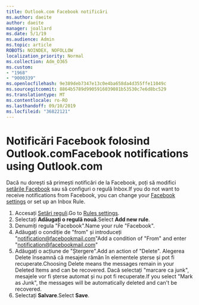 ```yaml
---
title: Outlook.com Facebook notificări
ms.author: daeite
author: daeite
manager: joallard
ms.date: 5/1/19
ms.audience: Admin
ms.topic: article
ROBOTS: NOINDEX, NOFOLLOW
localization_priority: Normal
ms.collection: Adm_O365
ms.custom:
- "1968"
- "9000339"
ms.openlocfilehash: 9e389deb7347e13c0e4ba658da4d355ffe11049c
ms.sourcegitcommit: 8864b5789d9905916039081b53530c7e6d8bc529
ms.translationtype: MT
ms.contentlocale: ro-RO
ms.lasthandoff: 09/10/2019
ms.locfileid: "36822121"
---
```

# <a name="facebook-notifications-using-outlookcom"></a><span data-ttu-id="dabb1-102">Notificări Facebook folosind Outlook.com</span><span class="sxs-lookup"><span data-stu-id="dabb1-102">Facebook notifications using Outlook.com</span></span>

<span data-ttu-id="dabb1-103">Dacă nu dorești să primești notificări de la Facebook, poți să modifici [setările Facebook](https://aka.ms/facebook-notifications-settings) sau să configuri o regulă Inbox.</span><span class="sxs-lookup"><span data-stu-id="dabb1-103">If you do not want to receive notifications from Facebook, you can change your [Facebook settings](https://aka.ms/facebook-notifications-settings) or set up an Inbox Rule.</span></span>

1. <span data-ttu-id="dabb1-104">Accesați [Setări reguli](https://outlook.live.com/mail/options/mail/rules/inboxRules).</span><span class="sxs-lookup"><span data-stu-id="dabb1-104">Go to [Rules settings](https://outlook.live.com/mail/options/mail/rules/inboxRules).</span></span>
1. <span data-ttu-id="dabb1-105">Selectați **Adăugați o regulă nouă**.</span><span class="sxs-lookup"><span data-stu-id="dabb1-105">Select **Add new rule**.</span></span>
1. <span data-ttu-id="dabb1-106">Denumiți regula "Facebook".</span><span class="sxs-lookup"><span data-stu-id="dabb1-106">Name your rule "Facebook".</span></span>
1. <span data-ttu-id="dabb1-107">Adăugați o condiție de "from" și introduceți "notification@facebookmail.com"</span><span class="sxs-lookup"><span data-stu-id="dabb1-107">Add a condition of "From" and enter "notification@facebookmail.com"</span></span>
1. <span data-ttu-id="dabb1-108">Adăugați o acțiune de "Ștergere".</span><span class="sxs-lookup"><span data-stu-id="dabb1-108">Add an action of "Delete".</span></span> <span data-ttu-id="dabb1-109">Alegerea Delete înseamnă că mesajele rămân în elementele șterse și pot fi recuperate.</span><span class="sxs-lookup"><span data-stu-id="dabb1-109">Choosing Delete means the messages remain in your Deleted Items and can be recovered.</span></span> <span data-ttu-id="dabb1-110">Dacă selectați "marcare ca junk", mesajele vor fi șterse automat și nu pot fi recuperate.</span><span class="sxs-lookup"><span data-stu-id="dabb1-110">If you select "Mark as Junk", the messages will be automatically deleted and can't be recovered.</span></span>
1. <span data-ttu-id="dabb1-111">Selectați **Salvare**.</span><span class="sxs-lookup"><span data-stu-id="dabb1-111">Select **Save**.</span></span>